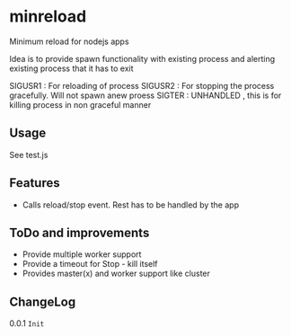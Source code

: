 # minreload
Minimum reload for nodejs apps

Idea is to provide spawn functionality with existing process and alerting existing process that it has to exit

SIGUSR1 : For reloading of process
SIGUSR2 : For stopping the process gracefully. Will not spawn  anew proess
SIGTER : UNHANDLED , this is for killing process in non graceful manner


## Usage
See test.js


## Features
- Calls reload/stop event. Rest has to be handled by the app

## ToDo and improvements
- Provide multiple worker support
- Provide a timeout for Stop - kill itself
- Provides master(x) and worker support like cluster

## ChangeLog
0.0.1 
``` Init ```
